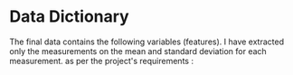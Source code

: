 # Data Dictionary

The final data contains the following variables (features). I have extracted only the measurements on the mean and standard deviation for each measurement. 
as per the project's requirements :
